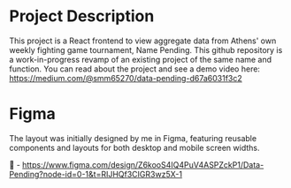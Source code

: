 # Project Description
This project is a React frontend to view aggregate data from Athens' own weekly fighting game tournament, Name Pending. This github repository is a work-in-progress revamp of an existing project of the same name and function. You can read about the project and see a demo video here: https://medium.com/@smm65270/data-pending-d67a6031f3c2

# Figma
The layout was initially designed by me in Figma, featuring reusable components and layouts for both desktop and mobile screen widths.

🔗 - https://www.figma.com/design/Z6kooS4IQ4PuV4ASPZckP1/Data-Pending?node-id=0-1&t=RIJHQf3CIGR3wz5X-1
